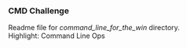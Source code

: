 ### CMD Challenge
Readme file for *command_line_for_the_win* directory.  
Highlight: Command Line Ops
